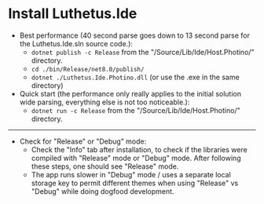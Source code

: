 # Install Luthetus.Ide

- Best performance (40 second parse goes down to 13 second parse for the Luthetus.Ide.sln source code.):
    - `dotnet publish -c Release` from the "/Source/Lib/Ide/Host.Photino/" directory.
    - `cd ./bin/Release/net8.0/publish/`
    - `dotnet ./Luthetus.Ide.Photino.dll` (or use the .exe in the same directory)
- Quick start (the performance only really applies to the initial solution wide parsing, everything else is not too noticeable.):
    - `dotnet run -c Release` from the "/Source/Lib/Ide/Host.Photino/" directory.

---

- Check for "Release" or "Debug" mode:
    - Check the "Info" tab after installation, to check if the libraries were compiled with "Release" mode or "Debug" mode. After following these steps, one should see "Release" mode.
    - The app runs slower in "Debug" mode / uses a separate local storage key to permit different themes when using "Release" vs "Debug" while doing dogfood development.
